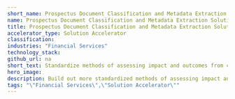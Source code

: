 ```yaml
---
short_name: Prospectus Document Classification and Metadata Extraction
name: Prospectus Document Classification and Metadata Extraction Solution Accelerator
title: Prospectus Document Classification and Metadata Extraction Solution Accelerator
accelerator_type: Solution Accelerator
classification: 
industries: "Financial Services"
technology_stack: 
github_url: na
short_text: Standardize methods of assessing impact and outcomes from certain opaque asset classes (e.g. ESG).
hero_image: 
description: Build out more standardized methods of assessing impact and outcomes from certain opaque asset classes (e.g. ESG).  Use in municipal bond offerings and/or emerging asset classes with the help of human-assisted labelling, train against a broader data set.
tags: "\"Financial Services\",\"Solution Accelerator\""
---
```

